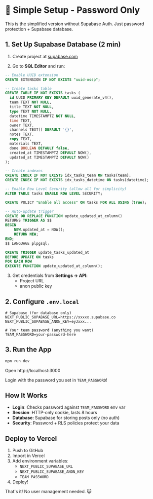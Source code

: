 # 🚀 Simple Setup - Password Only

This is the simplified version without Supabase Auth. Just password protection + Supabase database.

## 1. Set Up Supabase Database (2 min)

1. Create project at [supabase.com](https://supabase.com)

2. Go to **SQL Editor** and run:

```sql
-- Enable UUID extension
CREATE EXTENSION IF NOT EXISTS "uuid-ossp";

-- Create tasks table
CREATE TABLE IF NOT EXISTS tasks (
  id UUID PRIMARY KEY DEFAULT uuid_generate_v4(),
  team TEXT NOT NULL,
  title TEXT NOT NULL,
  type TEXT NOT NULL,
  datetime TIMESTAMPTZ NOT NULL,
  time TEXT,
  owner TEXT,
  channels TEXT[] DEFAULT '{}',
  notes TEXT,
  copy TEXT,
  materials TEXT,
  done BOOLEAN DEFAULT false,
  created_at TIMESTAMPTZ DEFAULT NOW(),
  updated_at TIMESTAMPTZ DEFAULT NOW()
);

-- Create indexes
CREATE INDEX IF NOT EXISTS idx_tasks_team ON tasks(team);
CREATE INDEX IF NOT EXISTS idx_tasks_datetime ON tasks(datetime);

-- Enable Row Level Security (allow all for simplicity)
ALTER TABLE tasks ENABLE ROW LEVEL SECURITY;

CREATE POLICY "Enable all access" ON tasks FOR ALL USING (true);

-- Auto-update trigger
CREATE OR REPLACE FUNCTION update_updated_at_column()
RETURNS TRIGGER AS $$
BEGIN
    NEW.updated_at = NOW();
    RETURN NEW;
END;
$$ LANGUAGE plpgsql;

CREATE TRIGGER update_tasks_updated_at 
BEFORE UPDATE ON tasks 
FOR EACH ROW 
EXECUTE FUNCTION update_updated_at_column();
```

3. Get credentials from **Settings → API**:
   - Project URL
   - anon public key

## 2. Configure `.env.local`

```env
# Supabase (for database only)
NEXT_PUBLIC_SUPABASE_URL=https://xxxxx.supabase.co
NEXT_PUBLIC_SUPABASE_ANON_KEY=eyJxxx...

# Your team password (anything you want)
TEAM_PASSWORD=your-password-here
```

## 3. Run the App

```bash
npm run dev
```

Open http://localhost:3000

Login with the password you set in `TEAM_PASSWORD`!

## How It Works

- **Login**: Checks password against `TEAM_PASSWORD` env var
- **Session**: HTTP-only cookie, lasts 8 hours
- **Database**: Supabase for storing posts only (no auth)
- **Security**: Password + RLS policies protect your data

## Deploy to Vercel

1. Push to GitHub
2. Import in Vercel
3. Add environment variables:
   - `NEXT_PUBLIC_SUPABASE_URL`
   - `NEXT_PUBLIC_SUPABASE_ANON_KEY`
   - `TEAM_PASSWORD`
4. Deploy!

That's it! No user management needed. 😺
